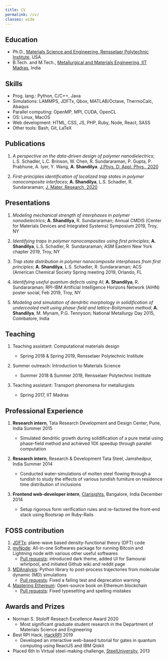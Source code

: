 ```yaml
---
title: CV
permalink: /cv/
classes: wide
---
```


## Education
- Ph.D., [Materials Science and Engineering, Rensselaer Polytechnic Institute](https://mse.rpi.edu/), USA
- B.Tech. and M.Tech., [Metallurgical and Materials Engineering, IIT Madras](https://mme.iitm.ac.in/), India

## Skills

- Prog. lang.: Python, C/C++, Java
- Simulations: LAMMPS, JDFTx, Qbox, MATLAB/Octave, ThermoCalc, Abaqus
- Parallel computing: OpenMP, MPI, CUDA, OpenCL
- OS: Linux, MacOS
- Web development: HTML, CSS, JS, PHP, Ruby, Node, React, SASS
- Other tools: Bash, Git, LaTeX

## Publications

1. <i>A perspective on the data-driven design of polymer nanodielectrics</i>; L.S. Schadler, L.C. Brinson, W. Chen, R. Sundararaman, P. Gupta, P. Prabhune, A. Iyer, Y. Wang, <b>A. Shandilya</b>. [J.Phys. D: Appl. Phys., 2020](https://doi.org/10.1088/1361-6463/ab8b01)

2. <i>First-principles identification of localized trap states in polymer nanocomposite interfaces</i>; <b>A. Shandilya</b>, L.S. Schadler, R. Sundararaman; [J. Mater. Research, 2020](https://doi.org/10.1557/jmr.2020.18)

## Presentations

1. <i>Modeling mechanical strength of interphases in polymer nanodielectrics</i>; <b>A. Shandilya</b>, R. Sundararaman; Annual CMDIS (Center for Materials Devices and Integrated Systems) Symposium 2019, Troy, NY

2. <i>Identifying traps in polymer nanocomposites using first principles</i>; <b>A. Shandilya</b>, L.S. Schadler, R. Sundararaman; ASM Eastern New York chapter 2019, Troy, NY

3. <i>Trap state distribution in polymer nanocomposite interphases from first principles</i>; <b>A. Shandilya</b>, L.S. Schadler, R. Sundararaman; ACS (American Chemical Society Spring meeting 2019, Orlando, FL

4. <i>Identifying useful quantum defects using AI</i>; <b>A. Shandilya</b>, R. Sundararaman; RPI-IBM Artificial Intelligence Horizons Network (AIHN) poster social, Feb 2019, Troy, NY

5. <i>Modeling and simulation of dendritic morphology in solidification of undercooled melt using phase-field and lattice-Boltzmann method</i>; <b>A. Shandilya</b>, M. Mynam, P.G. Tennyson; National Metallurgy Day 2015, Coimbatore, India


## Teaching
1. Teaching assistant: Computational materials design
	- Spring 2018 & Spring 2019, Rensselaer Polytechnic Institute

2. Summer outreach: Introduction to Materials Science
	- Summer 2018 & Summer 2019, Rensselaer Polytechnic Institute

3. Teaching assistant: Transport phenomena for metallurgists
	- Spring 2017, IIT Madras

## Professional Experience

1. <b>Research intern</b>, Tata Research Development and Design Center, Pune, India <span class="cv-year">Summer 2015</span>
	- Simulated dendritic growth during solidification of a pure metal using phase-field method and achieved 10X speedup through parallel computation

2. <b>Research intern</b>, Research & Development Tata Steel, Jamshedpur, India <span class="cv-year">Summer 2014</span>
	- Conducted water-simulations of molten steel flowing through a tundish to study the effects of various tundish furniture on residence time distribution of inclusions

3. <b>Frontend web-developer intern</b>, [Clarisights](https://clarisights.com/), Bangalore, India <span class="cv-year">December 2014</span>
	- Setup rigorous form verification rules and re-factored the front-end stack using Bootsrap on Ruby-Rails


## FOSS contribution
1. [JDFTx](https://github.com/shankar1729/jdftx/): plane-wave based density-functional theory (DFT) code
2. [myNode](https://github.com/mynodebtc/mynode/): All-in-one Softwares package for running Bitcoin and Lightning node with various other useful softwares
	- [Pull requests](https://github.com/mynodebtc/mynode/pulls?q=is%3Apr+is%3Aclosed+author%3AabhiShandy): introduced dark theme, added UI for Samourai whirlpool, and initiated Github wiki and reddit page
3. [MDAnalysis](https://github.com/MDAnalysis/mdanalysis): Python library to post-process trajectories from molecular dynamic (MD) simulations
	- [Pull requests](https://github.com/MDAnalysis/mdanalysis/pulls?q=is%3Apr+author%3AabhiShandy+is%3Aclosed): Fixed a failing test and deprecation warning
4. [Mastering Ethereum](https://github.com/ethereumbook/ethereumbook): Open-source book on Ethereum blockchain
	- [Pull requests](https://github.com/ethereumbook/ethereumbook/pulls?q=is%3Apr+is%3Aclosed+author%3AabhiShandy): Fixed typesetting and spelling mistakes

## Awards and Prizes
-  Norman S. Stoloff Reseach Excellence Award <span class="cv-year">2020</span>
	- Most significant graduate student research in the Department of Materials Science and Engineering
- Best RPI Hack, [HackRPI](https://hackrpi.com/) <span class="cv-year">2019</span>
	- Developed an interactive web-based tutorial for gates in quantum computing using ReactJS and IBM Qiskit
- Placed 6th in Virtual steel-making challenge, [SteelUniversity](https://steeluniversity.org/), <span class="cv-year">2013</span>
<!-- - Represented IIT Madras at the national robotics competition, 2014 -->
